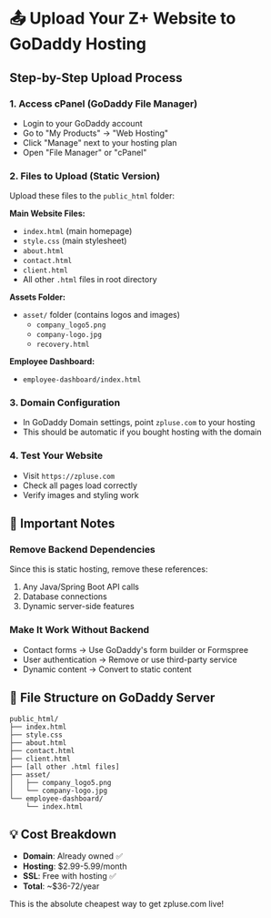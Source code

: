 # 📤 Upload Your Z+ Website to GoDaddy Hosting

## Step-by-Step Upload Process

### 1. Access cPanel (GoDaddy File Manager)
- Login to your GoDaddy account
- Go to "My Products" → "Web Hosting" 
- Click "Manage" next to your hosting plan
- Open "File Manager" or "cPanel"

### 2. Files to Upload (Static Version)
Upload these files to the `public_html` folder:

**Main Website Files:**
- `index.html` (main homepage)
- `style.css` (main stylesheet)
- `about.html`
- `contact.html`
- `client.html`
- All other `.html` files in root directory

**Assets Folder:**
- `asset/` folder (contains logos and images)
  - `company_logo5.png`
  - `company-logo.jpg`
  - `recovery.html`

**Employee Dashboard:**
- `employee-dashboard/index.html`

### 3. Domain Configuration
- In GoDaddy Domain settings, point `zpluse.com` to your hosting
- This should be automatic if you bought hosting with the domain

### 4. Test Your Website
- Visit `https://zpluse.com` 
- Check all pages load correctly
- Verify images and styling work

## 🚨 Important Notes

### Remove Backend Dependencies
Since this is static hosting, remove these references:
1. Any Java/Spring Boot API calls
2. Database connections  
3. Dynamic server-side features

### Make It Work Without Backend
- Contact forms → Use GoDaddy's form builder or Formspree
- User authentication → Remove or use third-party service
- Dynamic content → Convert to static content

## 📁 File Structure on GoDaddy Server
```
public_html/
├── index.html
├── style.css
├── about.html
├── contact.html
├── client.html
├── [all other .html files]
├── asset/
│   ├── company_logo5.png
│   └── company-logo.jpg
└── employee-dashboard/
    └── index.html
```

## 💡 Cost Breakdown
- **Domain**: Already owned ✅
- **Hosting**: $2.99-5.99/month
- **SSL**: Free with hosting ✅
- **Total**: ~$36-72/year

This is the absolute cheapest way to get zpluse.com live!
